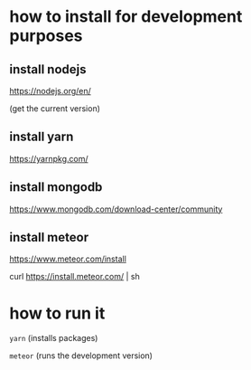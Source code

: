# how to install for development purposes

## install nodejs

https://nodejs.org/en/

(get the current version)

## install yarn

https://yarnpkg.com/

## install mongodb

https://www.mongodb.com/download-center/community

## install meteor

https://www.meteor.com/install

curl https://install.meteor.com/ | sh

# how to run it

`yarn` (installs packages)

`meteor` (runs the development version)
